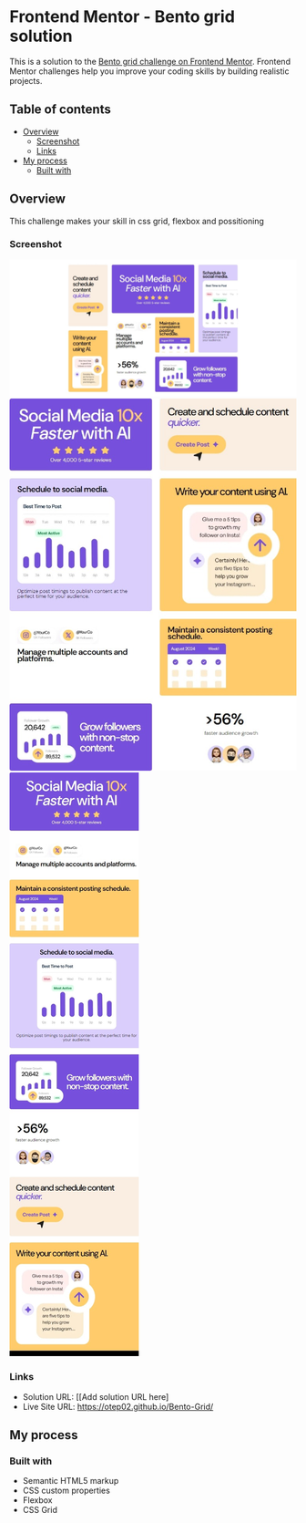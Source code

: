 # Frontend Mentor - Bento grid solution

This is a solution to the [Bento grid challenge on Frontend Mentor](https://www.frontendmentor.io/challenges/bento-grid-RMydElrlOj). Frontend Mentor challenges help you improve your coding skills by building realistic projects. 

## Table of contents

- [Overview](#overview)
  - [Screenshot](#screenshot)
  - [Links](#links)
- [My process](#my-process)
  - [Built with](#built-with)


## Overview
This challenge makes your skill in css grid, flexbox and possitioning

### Screenshot

![](/screenshots/Screenshot1.jpeg) 
![](/screenshots/Screenshot2.jpeg) 
![](/screenshots/Screenshot3.jpeg) 


### Links

- Solution URL: [[Add solution URL here]
- Live Site URL: https://otep02.github.io/Bento-Grid/

## My process

### Built with

- Semantic HTML5 markup
- CSS custom properties
- Flexbox
- CSS Grid


